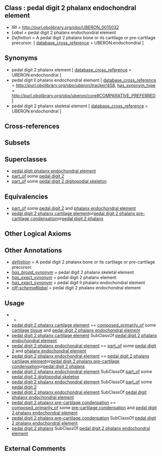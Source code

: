 
## Class : pedal digit 2 phalanx endochondral element

 * *IRI* = http://purl.obolibrary.org/obo/UBERON_0015032
 * *Label* = pedal digit 2 phalanx endochondral element
 * *Definition* = A pedal digit 2 phalanx bone or its cartilage or pre-cartilage precursor. [ [database_cross_reference](../../ef/oboInOwl#hasDbXref.md) = UBERON:endochondral ]

## Synonyms

 * pedal digit 2 phalanx element [ [database_cross_reference](../../ef/oboInOwl#hasDbXref.md) = UBERON:endochondral ]
 * pedal digit II phalanx endochondral element [ [database_cross_reference](../../ef/oboInOwl#hasDbXref.md) = http://purl.obolibrary.org/obo/uberon/tracker/458, [has_synonym_type](../../pe/oboInOwl#hasSynonymType.md) = http://purl.obolibrary.org/obo/uberon/core#COMPARATIVE_PREFERRED ]
 * pedal digit 2 phalanx skeletal element [ [database_cross_reference](../../ef/oboInOwl#hasDbXref.md) = UBERON:endochondral ]

## Cross-references


## Subsets


## Superclasses

 * [pedal digit phalanx endochondral element](../../UBERON/30/UBERON_0015030.md)
 * [part_of](../../BFO/50/BFO_0000050.md) some [pedal digit 2](../../UBERON/32/UBERON_0003632.md)
 * [part_of](../../BFO/50/BFO_0000050.md) some [pedal digit 2 digitopodial skeleton](../../UBERON/32/UBERON_5103632.md)

## Equivalencies

 * [part_of](../../BFO/50/BFO_0000050.md) some [pedal digit 2](../../UBERON/32/UBERON_0003632.md) and [phalanx endochondral element](../../UBERON/23/UBERON_0015023.md)
 * [pedal digit 2 phalanx cartilage element](../../UBERON/81/UBERON_0010681.md)or[pedal digit 2 phalanx pre-cartilage condensation](../../UBERON/81/UBERON_0010581.md)or[pedal digit 2 phalanx](../../UBERON/41/UBERON_0003641.md)

## Other Logical Axioms


## Other Annotations

 * *[definition](../../IAO/15/IAO_0000115.md)* = A pedal digit 2 phalanx bone or its cartilage or pre-cartilage precursor.
 * *[has_broad_synonym](../../ym/oboInOwl#hasBroadSynonym.md)* = pedal digit 2 phalanx skeletal element
 * *[has_exact_synonym](../../ym/oboInOwl#hasExactSynonym.md)* = pedal digit 2 phalanx element
 * *[has_exact_synonym](../../ym/oboInOwl#hasExactSynonym.md)* = pedal digit II phalanx endochondral element
 * *[rdf-schema#label](../../el/rdf-schema#label.md)* = pedal digit 2 phalanx endochondral element

## Usage

 * -
 * [pedal digit 2 phalanx cartilage element](../../UBERON/81/UBERON_0010681.md) == [composed_primarily_of](../../RO/73/RO_0002473.md) some [cartilage tissue](../../UBERON/18/UBERON_0002418.md) and [pedal digit 2 phalanx endochondral element](../../UBERON/32/UBERON_0015032.md)
 * [pedal digit 2 phalanx cartilage element](../../UBERON/81/UBERON_0010681.md) SubClassOf [pedal digit 2 phalanx endochondral element](../../UBERON/32/UBERON_0015032.md)
 * [pedal digit 2 phalanx endochondral element](../../UBERON/32/UBERON_0015032.md) == [part_of](../../BFO/50/BFO_0000050.md) some [pedal digit 2](../../UBERON/32/UBERON_0003632.md) and [phalanx endochondral element](../../UBERON/23/UBERON_0015023.md)
 * [pedal digit 2 phalanx endochondral element](../../UBERON/32/UBERON_0015032.md) == [pedal digit 2 phalanx cartilage element](../../UBERON/81/UBERON_0010681.md)or[pedal digit 2 phalanx pre-cartilage condensation](../../UBERON/81/UBERON_0010581.md)or[pedal digit 2 phalanx](../../UBERON/41/UBERON_0003641.md)
 * [pedal digit 2 phalanx endochondral element](../../UBERON/32/UBERON_0015032.md) SubClassOf [part_of](../../BFO/50/BFO_0000050.md) some [pedal digit 2 digitopodial skeleton](../../UBERON/32/UBERON_5103632.md)
 * [pedal digit 2 phalanx endochondral element](../../UBERON/32/UBERON_0015032.md) SubClassOf [part_of](../../BFO/50/BFO_0000050.md) some [pedal digit 2](../../UBERON/32/UBERON_0003632.md)
 * [pedal digit 2 phalanx endochondral element](../../UBERON/32/UBERON_0015032.md) SubClassOf [pedal digit phalanx endochondral element](../../UBERON/30/UBERON_0015030.md)
 * [pedal digit 2 phalanx pre-cartilage condensation](../../UBERON/81/UBERON_0010581.md) == [composed_primarily_of](../../RO/73/RO_0002473.md) some [pre-cartilage condensation](../../UBERON/66/UBERON_0005866.md) and [pedal digit 2 phalanx endochondral element](../../UBERON/32/UBERON_0015032.md)
 * [pedal digit 2 phalanx pre-cartilage condensation](../../UBERON/81/UBERON_0010581.md) SubClassOf [pedal digit 2 phalanx endochondral element](../../UBERON/32/UBERON_0015032.md)
 * [pedal digit 2 phalanx](../../UBERON/41/UBERON_0003641.md) SubClassOf [pedal digit 2 phalanx endochondral element](../../UBERON/32/UBERON_0015032.md)

## External Comments

